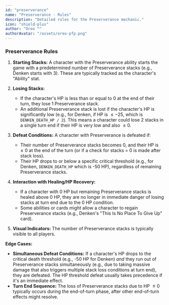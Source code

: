 ```yaml
---
id: "preserverance"
name: "Preserverance - Rules"
description: "Detailed rules for the Preserverance mechanic."
icon: "shield-plus"
author: "Oreo ™️"
authorAvatar: "/assets/oreo-pfp.png"
---
```


### Preserverance Rules

1.  **Starting Stacks:** A character with the Preserverance ability starts the game with a predetermined number of Preserverance stacks (e.g., Denken starts with 3). These are typically tracked as the character's "Ability" stat.

2.  **Losing Stacks:**
    * If the character's HP is less than or equal to 0 at the end of their turn, they lose 1 Preserverance stack.
    * An additional Preserverance stack is lost if the character's HP is significantly low (e.g., for Denken, if HP is $\leq -25$, which is `DENKEN_DEATH_HP / 2`). This means a character could lose 2 stacks in a single turn end if their HP is very low and also $\leq 0$.

3.  **Defeat Conditions:** A character with Preserverance is defeated if:
    * Their number of Preserverance stacks becomes 0, and their HP is $\leq 0$ at the end of the turn (or if a check for stacks = 0 is made after stack loss).
    * Their HP drops to or below a specific critical threshold (e.g., for Denken, `DENKEN_DEATH_HP` which is -50 HP), regardless of remaining Preserverance stacks.

4.  **Interaction with Healing/HP Recovery:**
    * If a character with 0 HP but remaining Preserverance stacks is healed above 0 HP, they are no longer in immediate danger of losing stacks at turn end due to the 0 HP condition.
    * Some abilities or cards might allow a character to regain Preserverance stacks (e.g., Denken's "This Is No Place To Give Up" card).

5.  **Visual Indicators:** The number of Preserverance stacks is typically visible to all players.

**Edge Cases:**

* **Simultaneous Defeat Conditions:** If a character's HP drops to the critical death threshold (e.g., -50 HP for Denken) *and* they run out of Preserverance stacks simultaneously (e.g., due to taking massive damage that also triggers multiple stack loss conditions at turn end), they are defeated. The HP threshold defeat usually takes precedence if it's an immediate effect.
* **Turn End Sequence:** The loss of Preserverance stacks due to HP $\leq 0$ typically occurs during the end-of-turn phase, after other end-of-turn effects might resolve.
